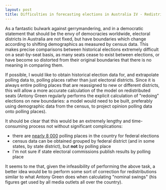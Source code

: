 ```yaml
---
layout: post
title: Difficulties in forecasting elections in Australia IV - Redistributions
---
```



As a fantastic bulwark against gerrymandering, and in a democratic statement that should be the envy of democracies worldwide, electoral districts in Australia are not fixed, but have boundaries which change according to shifting demographics as measured by census data. This makes precise comparisons between historical elections extremely difficult on a seat-by-seat basis, as many seats cease to exist between elections, or have become so distorted from their original boundaries that there is no meaning in comparing them.

If possible, I would like to obtain historical election data for, and extrapolate polling data to, polling places rather than just electoral districts. Since it is always entire polling places that are reassigned to new or different districts, this will allow a more accurate calculation of the model on redistributed seats (Antony Green regularly performs the explicit calculation of "redoing" elections on new boundaries: a model would need to be built, preferably using demographic data from the census, to project opinion polling data onto polling places).

It should be clear that this would be an extremely lengthy and time-consuming process not without significant complications:

- there are [nearly 8 000](http://www.aec.gov.au/about_aec/cea-notices/election-pp.htm) polling places in the country for federal elections
- census data can be obtained grouped by federal district (and in some states, by state district), but **not** by polling place
- I'm not sure if state electoral commissions publish results by polling place 

It seems to me that, given the infeasibility of performing the above task, a better idea would be to perform some sort of correction for redistributions similar to what Antony Green does when calculating "nominal swings" (his figures get used by all media outlets all over the country). 
